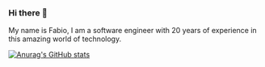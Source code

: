 ### Hi there 👋

My name is Fabio, I am a software engineer with 20 years of experience in this amazing world of technology. 

[![Anurag's GitHub stats](https://github-readme-stats.vercel.app/api?username=fabioono25)](https://github.com/anuraghazra/github-readme-stats)
